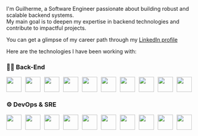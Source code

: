 I'm Guilherme, a Software Engineer passionate about building robust and scalable backend systems.  
My main goal is to deepen my expertise in backend technologies and contribute to impactful projects.

You can get a glimpse of my career path through my [LinkedIn profile](https://www.linkedin.com/in/guilherme-soares-0842a9183/)

Here are the technologies I have been working with:

### 🧑‍💻 Back-End
<div style="display:flex; flex-wrap:wrap; gap:10px;">
  <img src="https://skillicons.dev/icons?i=go&theme=dark" width="40" />
  <img src="https://skillicons.dev/icons?i=java&theme=dark" width="40" />
  <img src="https://skillicons.dev/icons?i=spring&theme=dark" width="40" />
  <img src="https://skillicons.dev/icons?i=python&theme=dark" width="40" />
  <img src="https://skillicons.dev/icons?i=php&theme=dark" width="40" />
  <img src="https://skillicons.dev/icons?i=laravel&theme=dark" width="40" />
  <img src="https://skillicons.dev/icons?i=nodejs&theme=dark" width="40" />
  <img src="https://skillicons.dev/icons?i=postgresql&theme=dark" width="40" />
  <img src="https://skillicons.dev/icons?i=mysql&theme=dark" width="40" />
  <img src="https://skillicons.dev/icons?i=redis&theme=dark" width="40" />
</div>

### ⚙️ DevOps & SRE
<div style="display:flex; flex-wrap:wrap; gap:10px;">
  <img src="https://skillicons.dev/icons?i=aws&theme=dark" width="40" />
  <img src="https://skillicons.dev/icons?i=docker&theme=dark" width="40" />
  <img src="https://skillicons.dev/icons?i=kubernetes&theme=dark" width="40" />
  <img src="https://skillicons.dev/icons?i=nginx&theme=dark" width="40" />
  <img src="https://skillicons.dev/icons?i=postman&theme=dark" width="40" />
  <img src="https://skillicons.dev/icons?i=terraform&theme=dark" width="40" />
  <img src="https://skillicons.dev/icons?i=github&theme=dark" width="40" />
  <img src="https://skillicons.dev/icons?i=gitlab&theme=dark" width="40" />
  <img src="https://skillicons.dev/icons?i=linux&theme=dark" width="40" />
  <img src="https://skillicons.dev/icons?i=bash&theme=dark" width="40" />
</div>
